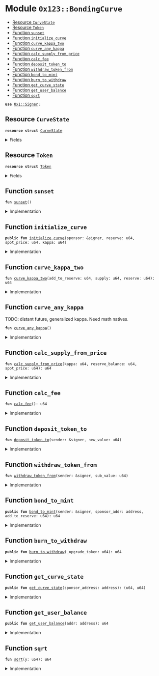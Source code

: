 
<a name="0x123_BondingCurve"></a>

# Module `0x123::BondingCurve`



-  [Resource `CurveState`](#0x123_BondingCurve_CurveState)
-  [Resource `Token`](#0x123_BondingCurve_Token)
-  [Function `sunset`](#0x123_BondingCurve_sunset)
-  [Function `initialize_curve`](#0x123_BondingCurve_initialize_curve)
-  [Function `curve_kappa_two`](#0x123_BondingCurve_curve_kappa_two)
-  [Function `curve_any_kappa`](#0x123_BondingCurve_curve_any_kappa)
-  [Function `calc_supply_from_price`](#0x123_BondingCurve_calc_supply_from_price)
-  [Function `calc_fee`](#0x123_BondingCurve_calc_fee)
-  [Function `deposit_token_to`](#0x123_BondingCurve_deposit_token_to)
-  [Function `withdraw_token_from`](#0x123_BondingCurve_withdraw_token_from)
-  [Function `bond_to_mint`](#0x123_BondingCurve_bond_to_mint)
-  [Function `burn_to_withdraw`](#0x123_BondingCurve_burn_to_withdraw)
-  [Function `get_curve_state`](#0x123_BondingCurve_get_curve_state)
-  [Function `get_user_balance`](#0x123_BondingCurve_get_user_balance)
-  [Function `sqrt`](#0x123_BondingCurve_sqrt)


<pre><code><b>use</b> <a href="Signer.md#0x1_Signer">0x1::Signer</a>;
</code></pre>



<a name="0x123_BondingCurve_CurveState"></a>

## Resource `CurveState`



<pre><code><b>resource</b> <b>struct</b> <a href="BondingCurve.md#0x123_BondingCurve_CurveState">CurveState</a>
</code></pre>



<details>
<summary>Fields</summary>


<dl>
<dt>
<code>is_deprecated: bool</code>
</dt>
<dd>

</dd>
<dt>
<code>reserve: u64</code>
</dt>
<dd>

</dd>
<dt>
<code>supply: u64</code>
</dt>
<dd>

</dd>
<dt>
<code>kappa: u64</code>
</dt>
<dd>

</dd>
</dl>


</details>

<a name="0x123_BondingCurve_Token"></a>

## Resource `Token`



<pre><code><b>resource</b> <b>struct</b> <a href="BondingCurve.md#0x123_BondingCurve_Token">Token</a>
</code></pre>



<details>
<summary>Fields</summary>


<dl>
<dt>
<code>value: u64</code>
</dt>
<dd>

</dd>
</dl>


</details>

<a name="0x123_BondingCurve_sunset"></a>

## Function `sunset`



<pre><code><b>fun</b> <a href="BondingCurve.md#0x123_BondingCurve_sunset">sunset</a>()
</code></pre>



<details>
<summary>Implementation</summary>


<pre><code><b>fun</b> <a href="BondingCurve.md#0x123_BondingCurve_sunset">sunset</a>() {
  // <b>if</b> <b>true</b> state.is_deprecated == <b>true</b>
  // allow holders <b>to</b> redeem at the spot price at sunset.
  // cannot receive new deposits
  //TBD
}
</code></pre>



</details>

<a name="0x123_BondingCurve_initialize_curve"></a>

## Function `initialize_curve`



<pre><code><b>public</b> <b>fun</b> <a href="BondingCurve.md#0x123_BondingCurve_initialize_curve">initialize_curve</a>(sponsor: &signer, reserve: u64, spot_price: u64, kappa: u64)
</code></pre>



<details>
<summary>Implementation</summary>


<pre><code><b>public</b> <b>fun</b> <a href="BondingCurve.md#0x123_BondingCurve_initialize_curve">initialize_curve</a>(
  sponsor: &signer,
  reserve: u64,
  spot_price: u64,
  kappa: u64
) {
  // TODO: Kappa will be overriden <b>with</b> `2` until math natives.
  kappa = 2;

  <b>assert</b>(reserve &gt; 0, 7357001);

  <b>let</b> supply = <a href="BondingCurve.md#0x123_BondingCurve_calc_supply_from_price">calc_supply_from_price</a>(kappa, reserve, spot_price);

  <b>let</b> init_state = <a href="BondingCurve.md#0x123_BondingCurve_CurveState">CurveState</a> {
    is_deprecated: <b>false</b>, // deprecate mode
    reserve: reserve,
    supply: supply,
    kappa: kappa
  };


  // This initializes the contract, and stores the contract state at the address of sender. TDB <b>where</b> the state gets stored.
  move_to&lt;<a href="BondingCurve.md#0x123_BondingCurve_CurveState">CurveState</a>&gt;(sponsor, init_state);


  <b>let</b> first_token = <a href="BondingCurve.md#0x123_BondingCurve_Token">Token</a> {
    value: supply
  };

  // minting the first coin, sponsor is recipent of initial coin.
  move_to&lt;<a href="BondingCurve.md#0x123_BondingCurve_Token">Token</a>&gt;(sponsor, first_token);
}
</code></pre>



</details>

<a name="0x123_BondingCurve_curve_kappa_two"></a>

## Function `curve_kappa_two`



<pre><code><b>fun</b> <a href="BondingCurve.md#0x123_BondingCurve_curve_kappa_two">curve_kappa_two</a>(add_to_reserve: u64, supply: u64, reserve: u64): u64
</code></pre>



<details>
<summary>Implementation</summary>


<pre><code><b>fun</b> <a href="BondingCurve.md#0x123_BondingCurve_curve_kappa_two">curve_kappa_two</a>(add_to_reserve: u64, supply: u64, reserve: u64):u64 {
  supply * <a href="BondingCurve.md#0x123_BondingCurve_sqrt">sqrt</a>(1+(add_to_reserve/reserve))
}
</code></pre>



</details>

<a name="0x123_BondingCurve_curve_any_kappa"></a>

## Function `curve_any_kappa`

TODO: distant future, generalized kappa. Need math natives.


<pre><code><b>fun</b> <a href="BondingCurve.md#0x123_BondingCurve_curve_any_kappa">curve_any_kappa</a>()
</code></pre>



<details>
<summary>Implementation</summary>


<pre><code><b>fun</b> <a href="BondingCurve.md#0x123_BondingCurve_curve_any_kappa">curve_any_kappa</a>() {

}
</code></pre>



</details>

<a name="0x123_BondingCurve_calc_supply_from_price"></a>

## Function `calc_supply_from_price`



<pre><code><b>fun</b> <a href="BondingCurve.md#0x123_BondingCurve_calc_supply_from_price">calc_supply_from_price</a>(kappa: u64, reserve_balance: u64, spot_price: u64): u64
</code></pre>



<details>
<summary>Implementation</summary>


<pre><code><b>fun</b> <a href="BondingCurve.md#0x123_BondingCurve_calc_supply_from_price">calc_supply_from_price</a>(kappa: u64, reserve_balance: u64, spot_price: u64): u64 {
  kappa * (reserve_balance/spot_price)
}
</code></pre>



</details>

<a name="0x123_BondingCurve_calc_fee"></a>

## Function `calc_fee`



<pre><code><b>fun</b> <a href="BondingCurve.md#0x123_BondingCurve_calc_fee">calc_fee</a>(): u64
</code></pre>



<details>
<summary>Implementation</summary>


<pre><code><b>fun</b> <a href="BondingCurve.md#0x123_BondingCurve_calc_fee">calc_fee</a>():u64 {
  1
}
</code></pre>



</details>

<a name="0x123_BondingCurve_deposit_token_to"></a>

## Function `deposit_token_to`



<pre><code><b>fun</b> <a href="BondingCurve.md#0x123_BondingCurve_deposit_token_to">deposit_token_to</a>(sender: &signer, new_value: u64)
</code></pre>



<details>
<summary>Implementation</summary>


<pre><code><b>fun</b> <a href="BondingCurve.md#0x123_BondingCurve_deposit_token_to">deposit_token_to</a>(sender: &signer, new_value: u64) <b>acquires</b> <a href="BondingCurve.md#0x123_BondingCurve_Token">Token</a> {
  <b>let</b> to_addr = <a href="Signer.md#0x1_Signer_address_of">Signer::address_of</a>(sender);
  <b>if</b> (!<b>exists</b>&lt;<a href="BondingCurve.md#0x123_BondingCurve_Token">Token</a>&gt;(to_addr)) {
    move_to&lt;<a href="BondingCurve.md#0x123_BondingCurve_Token">Token</a>&gt;(sender, <a href="BondingCurve.md#0x123_BondingCurve_Token">Token</a> { value: new_value });
  } <b>else</b> {
    <b>let</b> user_token = borrow_global_mut&lt;<a href="BondingCurve.md#0x123_BondingCurve_Token">Token</a>&gt;(to_addr);
    user_token.value = user_token.value + new_value;
  }
}
</code></pre>



</details>

<a name="0x123_BondingCurve_withdraw_token_from"></a>

## Function `withdraw_token_from`



<pre><code><b>fun</b> <a href="BondingCurve.md#0x123_BondingCurve_withdraw_token_from">withdraw_token_from</a>(sender: &signer, sub_value: u64)
</code></pre>



<details>
<summary>Implementation</summary>


<pre><code><b>fun</b> <a href="BondingCurve.md#0x123_BondingCurve_withdraw_token_from">withdraw_token_from</a>(sender: &signer, sub_value: u64) <b>acquires</b> <a href="BondingCurve.md#0x123_BondingCurve_Token">Token</a> {
  <b>let</b> from_addr = <a href="Signer.md#0x1_Signer_address_of">Signer::address_of</a>(sender);
  <b>assert</b>(<b>exists</b>&lt;<a href="BondingCurve.md#0x123_BondingCurve_Token">Token</a>&gt;(from_addr), 73570005);
  <b>let</b> user_token = borrow_global_mut&lt;<a href="BondingCurve.md#0x123_BondingCurve_Token">Token</a>&gt;(from_addr);
  user_token.value = user_token.value - sub_value;
}
</code></pre>



</details>

<a name="0x123_BondingCurve_bond_to_mint"></a>

## Function `bond_to_mint`



<pre><code><b>public</b> <b>fun</b> <a href="BondingCurve.md#0x123_BondingCurve_bond_to_mint">bond_to_mint</a>(sender: &signer, sponsor_addr: address, add_to_reserve: u64): u64
</code></pre>



<details>
<summary>Implementation</summary>


<pre><code><b>public</b> <b>fun</b> <a href="BondingCurve.md#0x123_BondingCurve_bond_to_mint">bond_to_mint</a>(sender: &signer, sponsor_addr: address, add_to_reserve: u64):u64 <b>acquires</b> <a href="BondingCurve.md#0x123_BondingCurve_CurveState">CurveState</a>, <a href="BondingCurve.md#0x123_BondingCurve_Token">Token</a>{
  <b>assert</b>(<b>exists</b>&lt;<a href="BondingCurve.md#0x123_BondingCurve_CurveState">CurveState</a>&gt;(sponsor_addr), 73570002);
  <b>let</b> state = borrow_global_mut&lt;<a href="BondingCurve.md#0x123_BondingCurve_CurveState">CurveState</a>&gt;(sponsor_addr);

  <b>let</b> new_supply = 0;
  <b>if</b> (state.kappa == 2) {
    new_supply = <a href="BondingCurve.md#0x123_BondingCurve_curve_kappa_two">curve_kappa_two</a>(add_to_reserve, state.supply, state.reserve);
  };

  <b>let</b> mint = new_supply - state.supply;
  <a href="BondingCurve.md#0x123_BondingCurve_deposit_token_to">deposit_token_to</a>(sender, mint);
  // new curve state
  state.reserve = state.reserve + add_to_reserve;
  state.supply = new_supply;
  mint
}
</code></pre>



</details>

<a name="0x123_BondingCurve_burn_to_withdraw"></a>

## Function `burn_to_withdraw`



<pre><code><b>public</b> <b>fun</b> <a href="BondingCurve.md#0x123_BondingCurve_burn_to_withdraw">burn_to_withdraw</a>(_upgrade_token: u64): u64
</code></pre>



<details>
<summary>Implementation</summary>


<pre><code><b>public</b> <b>fun</b> <a href="BondingCurve.md#0x123_BondingCurve_burn_to_withdraw">burn_to_withdraw</a>(_upgrade_token: u64):u64 {
  1
}
</code></pre>



</details>

<a name="0x123_BondingCurve_get_curve_state"></a>

## Function `get_curve_state`



<pre><code><b>public</b> <b>fun</b> <a href="BondingCurve.md#0x123_BondingCurve_get_curve_state">get_curve_state</a>(sponsor_address: address): (u64, u64)
</code></pre>



<details>
<summary>Implementation</summary>


<pre><code><b>public</b> <b>fun</b> <a href="BondingCurve.md#0x123_BondingCurve_get_curve_state">get_curve_state</a>(sponsor_address: address): (u64, u64) <b>acquires</b> <a href="BondingCurve.md#0x123_BondingCurve_CurveState">CurveState</a> {
  <b>let</b> state = borrow_global&lt;<a href="BondingCurve.md#0x123_BondingCurve_CurveState">CurveState</a>&gt;(sponsor_address);
  (state.reserve, state.supply)
}
</code></pre>



</details>

<a name="0x123_BondingCurve_get_user_balance"></a>

## Function `get_user_balance`



<pre><code><b>public</b> <b>fun</b> <a href="BondingCurve.md#0x123_BondingCurve_get_user_balance">get_user_balance</a>(addr: address): u64
</code></pre>



<details>
<summary>Implementation</summary>


<pre><code><b>public</b> <b>fun</b> <a href="BondingCurve.md#0x123_BondingCurve_get_user_balance">get_user_balance</a>(addr: address): u64 <b>acquires</b> <a href="BondingCurve.md#0x123_BondingCurve_Token">Token</a> {
  <b>let</b> state = borrow_global&lt;<a href="BondingCurve.md#0x123_BondingCurve_Token">Token</a>&gt;(addr);
  state.value
}
</code></pre>



</details>

<a name="0x123_BondingCurve_sqrt"></a>

## Function `sqrt`



<pre><code><b>fun</b> <a href="BondingCurve.md#0x123_BondingCurve_sqrt">sqrt</a>(y: u64): u64
</code></pre>



<details>
<summary>Implementation</summary>


<pre><code><b>fun</b> <a href="BondingCurve.md#0x123_BondingCurve_sqrt">sqrt</a>(y: u64): u64 {
  <b>if</b> (y &gt; 3) {
      <b>let</b> z = y;
      <b>let</b> x = y / 2 + 1;
      <b>while</b> (x &lt; z) {
          z = x;
          x = (y / x + x) / 2;
      };
      <b>return</b> x
  } <b>else</b> <b>if</b> (y != 0) {
      <b>return</b> 1
  };
  0
}
</code></pre>



</details>


[//]: # ("File containing references which can be used from documentation")
[ACCESS_CONTROL]: https://github.com/libra/lip/blob/master/lips/lip-2.md
[ROLE]: https://github.com/libra/lip/blob/master/lips/lip-2.md#roles
[PERMISSION]: https://github.com/libra/lip/blob/master/lips/lip-2.md#permissions
